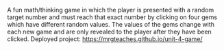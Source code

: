 A fun math/thinking game in which the player is presented with a random target number and must reach that exact number by clicking on four gems which have different random values. The values of the gems change with each new game and are only revealed to the player after they have been clicked. 
Deployed project: https://mrgteaches.github.io/unit-4-game/

